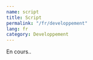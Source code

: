```yaml
---
name: script
title: Script
permalink: "/fr/developpement"
lang: fr
category: Developpement
---
```


En cours..